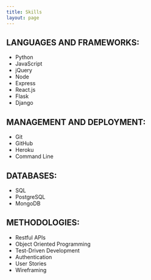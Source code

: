 ```yaml
---
title: Skills
layout: page
---
```


## LANGUAGES AND FRAMEWORKS:
* Python
* JavaScript
* jQuery 
* Node 
* Express
* React.js  
* Flask 
* Django

## MANAGEMENT AND DEPLOYMENT:
* Git
* GitHub
* Heroku 
* Command Line 

## DATABASES:
* SQL
* PostgreSQL
* MongoDB

## METHODOLOGIES:

* Restful APIs
* Object Oriented Programming
* Test-Driven Development
* Authentication
* User Stories
* Wireframing 
